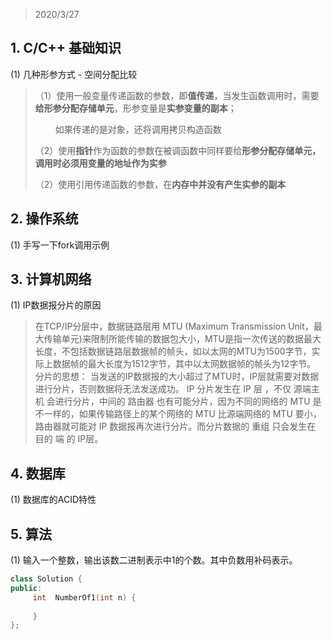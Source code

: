 > 2020/3/27

## 1. C/C++ 基础知识
(1) 几种形参方式 - 空间分配比较

> （1）使用一般变量传递函数的参数，即**值传递**，当发生函数调用时，需要**给形参分配存储单元**，形参变量是**实参变量的副本**；
>
> 　　 如果传递的是对象，还将调用拷贝构造函数
>
> （2）使用**指针**作为函数的参数在被调函数中同样要给**形参分配存储单元，**调用时必须用变量的**地址作为实参**
>
> （2）使用引用传递函数的参数，在**内存中并没有产生实参的副本**

## 2. 操作系统
(1) 手写一下fork调用示例

## 3. 计算机网络
(1) IP数据报分片的原因

> 在TCP/IP分层中，数据链路层用 MTU (Maximum Transmission Unit，最大传输单元)来限制所能传输的数据包大小，MTU是指一次传送的数据最大长度，不包括数据链路层数据帧的帧头，如以太网的MTU为1500字节，实际上数据帧的最大长度为1512字节，其中以太网数据帧的帧头为12字节。
>         分片的思想：
> 当发送的IP数据报的大小超过了MTU时，IP层就需要对数据进行分片，否则数据将无法发送成功。
> IP 分片发生在 IP 层 ，不仅 源端主机 会进行分片，中间的 路由器 也有可能分片，因为不同的网络的 MTU 是不一样的，如果传输路径上的某个网络的 MTU 比源端网络的 MTU 要小，路由器就可能对 IP 数据报再次进行分片。而分片数据的 重组 只会发生在 目的 端 的 IP层。

## 4. 数据库
(1) 数据库的ACID特性

## 5. 算法
(1) 输入一个整数，输出该数二进制表示中1的个数。其中负数用补码表示。

```C++
class Solution {
public:
     int  NumberOf1(int n) {
         
     }
};
```

